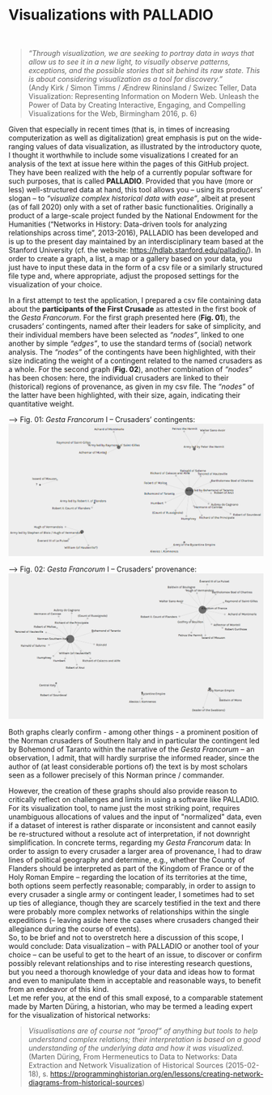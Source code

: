 # Visualizations with PALLADIO  
&nbsp;
> *“Through visualization, we are seeking to portray data in ways that allow us to see it in a new light, to visually observe patterns, exceptions, and the possible stories that sit behind its raw state. This is about considering visualization as a tool for discovery.”*  
> (Andy Kirk / Simon Timms / Ændrew Rininsland / Swizec Teller, Data Visualization: Representing Information on Modern Web. Unleash the Power of Data by Creating Interactive, Engaging, and Compelling Visualizations for the Web, Birmingham 2016, p. 6)  


Given that especially in recent times (that is, in times of increasing computerization as well as digitalization) great emphasis is put on the wide-ranging values of data visualization, as illustrated by the introductory quote, I thought it worthwhile to include some visualizations I created for an analysis of the text at issue here within the pages of this GitHub project.  
They have been realized with the help of a currently popular software for such purposes, that is called **PALLADIO**. Provided that you have (more or less) well-structured data at hand, this tool allows you – using its producers’ slogan – to *“visualize complex historical data with ease”*, albeit at present (as of fall 2020) only with a set of rather basic functionalities. Originally a product of a large-scale project funded by the National Endowment for the Humanities (“Networks in History: Data-driven tools for analyzing relationships across time”, 2013-2016), PALLADIO has been developed and is up to the present day maintained by an interdisciplinary team based at the Stanford University (cf. the website: https://hdlab.stanford.edu/palladio/). In order to create a graph, a list, a map or a gallery based on your data, you just have to input these data in the form of a csv file or a similarly structured file type and, where appropriate, adjust the proposed settings for the visualization of your choice.  

In a first attempt to test the application, I prepared a csv file containing data about the **participants of the First Crusade** as attested in the first book of the *Gesta Francorum*. For the first graph presented here (**Fig. 01**), the crusaders’ contingents, named after their leaders for sake of simplicity, and their individual members have been selected as *“nodes”*, linked to one another by simple *“edges”*, to use the standard terms of (social) network analysis. The *“nodes”* of the contingents have been highlighted, with their size indicating the weight of a contingent related to the named crusaders as a whole. For the second graph (**Fig. 02**), another combination of *“nodes”* has been chosen: here, the individual crusaders are linked to their (historical) regions of provenance, as given in my csv file. The *“nodes”* of the latter have been highlighted, with their size, again, indicating their quantitative weight.
&nbsp;

--> Fig. 01: *Gesta Francorum* I – Crusaders’ contingents:  
![Crusaders contingents](https://github.com/W-Seiffert/gesta-francorum/blob/master/Crusaders_contingents.PNG?raw=true)  
  
--> Fig. 02: *Gesta Francorum* I – Crusaders’ provenance:  
![Crusaders provenance](https://github.com/W-Seiffert/gesta-francorum/blob/master/Crusaders_provenance.PNG?raw=true)  

Both graphs clearly confirm - among other things - a prominent position of the Norman crusaders of Southern Italy and in particular the contingent led by Bohemond of Taranto within the narrative of the *Gesta Francorum* – an observation, I admit, that will hardly surprise the informed reader, since the author of (at least considerable portions of) the text is by most scholars seen as a follower precisely of this Norman prince / commander.  

However, the creation of these graphs should also provide reason to critically reflect on challenges and limits in using a software like PALLADIO. For its visualization tool, to name just the most striking point, requires unambiguous allocations of values and the input of "normalized" data, even if a dataset of interest is rather disparate or inconsistent and cannot easily be re-structured without a resolute act of interpretation, if not downright simplification. In concrete terms, regarding my *Gesta Francorum* data: In order to assign to every crusader a larger area of provenance, I had to draw lines of political geography and determine, e.g., whether the County of Flanders should be interpreted as part of the Kingdom of France or of the Holy Roman Empire – regarding the location of its territories at the time, both options seem perfectly reasonable; comparably, in order to assign to every crusader a single army or contingent leader, I sometimes had to set up ties of allegiance, though they are scarcely testified in the text and there were probably more complex networks of relationships within the single expeditions (– leaving aside here the cases where crusaders changed their allegiance during the course of events).  
So, to be brief and not to overstretch here a discussion of this scope, I would conclude: Data visualization – with PALLADIO or another tool of your choice – can be useful to get to the heart of an issue, to discover or confirm possibly relevant relationships and to rise interesting research questions, but you need a thorough knowledge of your data and ideas how to format and even to manipulate them in acceptable and reasonable ways, to benefit from an endeavor of this kind.  
Let me refer you, at the end of this small exposé, to a comparable statement made by Marten Düring, a historian, who may be termed a leading expert for the visualization of historical networks:

> *Visualisations are of course not “proof” of anything but tools to help understand complex relations; their interpretation is based on a good understanding of the underlying data and how it was visualized.*  
> (Marten Düring, From Hermeneutics to Data to Networks: Data Extraction and Network Visualization of Historical Sources (2015-02-18), s. https://programminghistorian.org/en/lessons/creating-network-diagrams-from-historical-sources)
